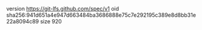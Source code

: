 version https://git-lfs.github.com/spec/v1
oid sha256:941d651a4e947d663484ba3686888e75c7e292195c389e8d8bb31e22a8094c89
size 920
